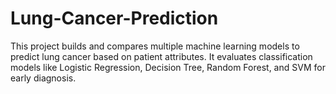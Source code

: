 # Lung-Cancer-Prediction
This project builds and compares multiple machine learning models to predict lung cancer based on patient attributes. It evaluates classification models like Logistic Regression, Decision Tree, Random Forest, and SVM for early diagnosis.
